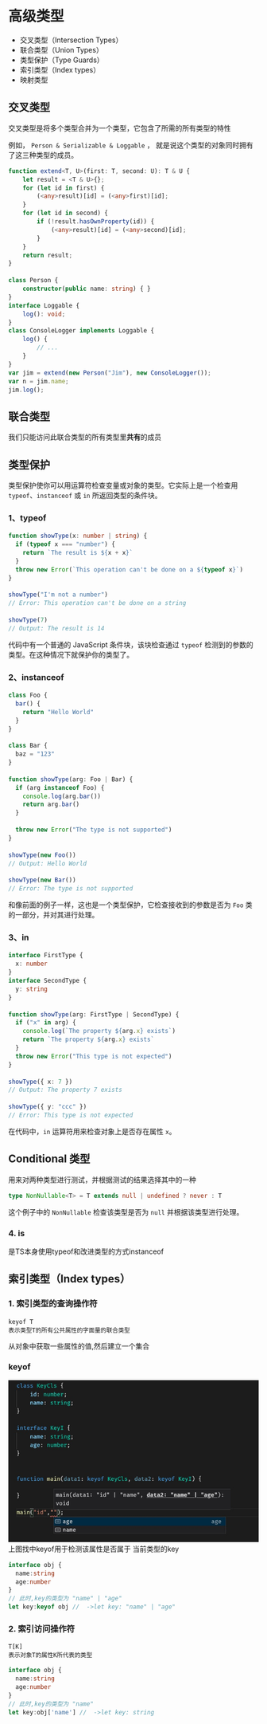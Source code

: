 # 高级类型
+ 交叉类型（Intersection Types）
+ 联合类型（Union Types）
+ 类型保护（Type Guards）
+ 索引类型（Index types）
+ 映射类型

## 交叉类型
交叉类型是将多个类型合并为一个类型，它包含了所需的所有类型的特性

例如， `Person & Serializable & Loggable` ， 就是说这个类型的对象同时拥有了这三种类型的成员。
```ts
function extend<T, U>(first: T, second: U): T & U {
    let result = <T & U>{};
    for (let id in first) {
        (<any>result)[id] = (<any>first)[id];
    }
    for (let id in second) {
        if (!result.hasOwnProperty(id)) {
            (<any>result)[id] = (<any>second)[id];
        }
    }
    return result;
}

class Person {
    constructor(public name: string) { }
}
interface Loggable {
    log(): void;
}
class ConsoleLogger implements Loggable {
    log() {
        // ...
    }
}
var jim = extend(new Person("Jim"), new ConsoleLogger());
var n = jim.name;
jim.log();
```

## 联合类型

我们只能访问此联合类型的所有类型里**共有**的成员



## 类型保护
类型保护使你可以用运算符检查变量或对象的类型。它实际上是一个检查用 `typeof`、`instanceof` 或 `in` 所返回类型的条件块。

### 1、typeof
```ts
function showType(x: number | string) {
  if (typeof x === "number") {
    return `The result is ${x + x}`
  }
  throw new Error(`This operation can't be done on a ${typeof x}`)
}

showType("I'm not a number")
// Error: This operation can't be done on a string

showType(7)
// Output: The result is 14
```
代码中有一个普通的 JavaScript 条件块，该块检查通过 `typeof` 检测到的参数的类型。在这种情况下就保护你的类型了。
### 2、instanceof
```ts
class Foo {
  bar() {
    return "Hello World"
  }
}

class Bar {
  baz = "123"
}

function showType(arg: Foo | Bar) {
  if (arg instanceof Foo) {
    console.log(arg.bar())
    return arg.bar()
  }

  throw new Error("The type is not supported")
}

showType(new Foo())
// Output: Hello World

showType(new Bar())
// Error: The type is not supported
```
和像前面的例子一样，这也是一个类型保护，它检查接收到的参数是否为 `Foo` 类的一部分，并对其进行处理。
### 3、in
```ts
interface FirstType {
  x: number
}
interface SecondType {
  y: string
}

function showType(arg: FirstType | SecondType) {
  if ("x" in arg) {
    console.log(`The property ${arg.x} exists`)
    return `The property ${arg.x} exists`
  }
  throw new Error("This type is not expected")
}

showType({ x: 7 })
// Output: The property 7 exists

showType({ y: "ccc" })
// Error: This type is not expected
```
在代码中，`in` 运算符用来检查对象上是否存在属性 `x`。
## Conditional 类型
用来对两种类型进行测试，并根据测试的结果选择其中的一种
```ts
type NonNullable<T> = T extends null | undefined ? never : T
```
这个例子中的 `NonNullable` 检查该类型是否为 `null` 并根据该类型进行处理。



### 4. is
是TS本身使用typeof和改进类型的方式instanceof



## 索引类型（Index types）
### 1. 索引类型的查询操作符 
```
keyof T 
表示类型T的所有公共属性的字面量的联合类型
```
从对象中获取一些属性的值,然后建立一个集合
### keyof
![](../.vuepress/public/pages/keyof.png)
上图找中keyof用于检测该属性是否属于 当前类型的key
```ts
interface obj {
  name:string
  age:number
}
// 此时,key的类型为 "name" | "age"
let key:keyof obj //  ->let key: "name" | "age"
```

### 2. 索引访问操作符
```
T[K]
表示对象T的属性K所代表的类型
```

```ts
interface obj {
  name:string
  age:number
}
// 此时,key的类型为 "name"
let key:obj['name'] //  ->let key: string
```